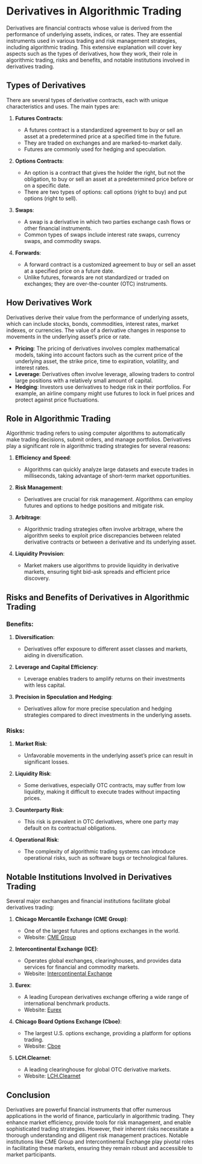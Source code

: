 # Derivatives in Algorithmic Trading

Derivatives are financial contracts whose value is derived from the performance of underlying assets, indices, or rates. They are essential instruments used in various trading and risk management strategies, including algorithmic trading. This extensive explanation will cover key aspects such as the types of derivatives, how they work, their role in algorithmic trading, risks and benefits, and notable institutions involved in derivatives trading.

## Types of Derivatives

There are several types of derivative contracts, each with unique characteristics and uses. The main types are:

1. **Futures Contracts**:
    - A futures contract is a standardized agreement to buy or sell an asset at a predetermined price at a specified time in the future.
    - They are traded on exchanges and are marked-to-market daily.
    - Futures are commonly used for hedging and speculation.

2. **Options Contracts**:
    - An option is a contract that gives the holder the right, but not the obligation, to buy or sell an asset at a predetermined price before or on a specific date.
    - There are two types of options: call options (right to buy) and put options (right to sell).

3. **Swaps**:
    - A swap is a derivative in which two parties exchange cash flows or other financial instruments.
    - Common types of swaps include interest rate swaps, currency swaps, and commodity swaps.

4. **Forwards**:
    - A forward contract is a customized agreement to buy or sell an asset at a specified price on a future date.
    - Unlike futures, forwards are not standardized or traded on exchanges; they are over-the-counter (OTC) instruments.

## How Derivatives Work

Derivatives derive their value from the performance of underlying assets, which can include stocks, bonds, commodities, interest rates, market indexes, or currencies. The value of a derivative changes in response to movements in the underlying asset’s price or rate.

- **Pricing**: The pricing of derivatives involves complex mathematical models, taking into account factors such as the current price of the underlying asset, the strike price, time to expiration, volatility, and interest rates.
- **Leverage**: Derivatives often involve leverage, allowing traders to control large positions with a relatively small amount of capital.
- **Hedging**: Investors use derivatives to hedge risk in their portfolios. For example, an airline company might use futures to lock in fuel prices and protect against price fluctuations.

## Role in Algorithmic Trading

Algorithmic trading refers to using computer algorithms to automatically make trading decisions, submit orders, and manage portfolios. Derivatives play a significant role in algorithmic trading strategies for several reasons:

1. **Efficiency and Speed**:
    - Algorithms can quickly analyze large datasets and execute trades in milliseconds, taking advantage of short-term market opportunities.

2. **Risk Management**:
    - Derivatives are crucial for risk management. Algorithms can employ futures and options to hedge positions and mitigate risk.

3. **Arbitrage**:
    - Algorithmic trading strategies often involve arbitrage, where the algorithm seeks to exploit price discrepancies between related derivative contracts or between a derivative and its underlying asset.

4. **Liquidity Provision**:
    - Market makers use algorithms to provide liquidity in derivative markets, ensuring tight bid-ask spreads and efficient price discovery.

## Risks and Benefits of Derivatives in Algorithmic Trading

### Benefits:

1. **Diversification**:
    - Derivatives offer exposure to different asset classes and markets, aiding in diversification.

2. **Leverage and Capital Efficiency**:
    - Leverage enables traders to amplify returns on their investments with less capital.

3. **Precision in Speculation and Hedging**:
    - Derivatives allow for more precise speculation and hedging strategies compared to direct investments in the underlying assets.

### Risks:

1. **Market Risk**:
    - Unfavorable movements in the underlying asset’s price can result in significant losses.

2. **Liquidity Risk**:
    - Some derivatives, especially OTC contracts, may suffer from low liquidity, making it difficult to execute trades without impacting prices.

3. **Counterparty Risk**:
    - This risk is prevalent in OTC derivatives, where one party may default on its contractual obligations.

4. **Operational Risk**:
    - The complexity of algorithmic trading systems can introduce operational risks, such as software bugs or technological failures.

## Notable Institutions Involved in Derivatives Trading

Several major exchanges and financial institutions facilitate global derivatives trading:

1. **Chicago Mercantile Exchange (CME Group)**:
    - One of the largest futures and options exchanges in the world.
    - Website: [CME Group](https://www.cmegroup.com/)

2. **Intercontinental Exchange (ICE)**:
    - Operates global exchanges, clearinghouses, and provides data services for financial and commodity markets.
    - Website: [Intercontinental Exchange](https://www.theice.com/)

3. **Eurex**:
    - A leading European derivatives exchange offering a wide range of international benchmark products.
    - Website: [Eurex](https://www.eurex.com/)

4. **Chicago Board Options Exchange (Cboe)**:
    - The largest U.S. options exchange, providing a platform for options trading.
    - Website: [Cboe](https://www.cboe.com/)

5. **LCH.Clearnet**:
    - A leading clearinghouse for global OTC derivative markets.
    - Website: [LCH.Clearnet](https://www.lch.com/)

## Conclusion

Derivatives are powerful financial instruments that offer numerous applications in the world of finance, particularly in algorithmic trading. They enhance market efficiency, provide tools for risk management, and enable sophisticated trading strategies. However, their inherent risks necessitate a thorough understanding and diligent risk management practices. Notable institutions like CME Group and Intercontinental Exchange play pivotal roles in facilitating these markets, ensuring they remain robust and accessible to market participants.
